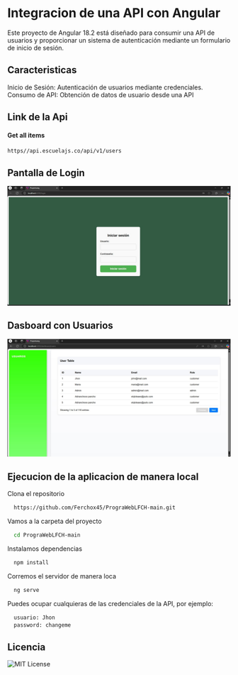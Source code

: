 
# Integracion de una API con Angular
Este proyecto de Angular 18.2 está diseñado para consumir una API de usuarios y proporcionar un sistema de autenticación mediante un formulario de inicio de sesión.

## Caracteristicas
Inicio de Sesión: Autenticación de usuarios mediante credenciales.
Consumo de API: Obtención de datos de usuario desde una API


## Link de la Api

#### Get all items

```https:
https//api.escuelajs.co/api/v1/users
```
## Pantalla de Login
![Pantalla de Login](public/image/login.jpg)

## Dasboard con Usuarios
![Pantalla de Login](public/image/Dashboard.jpg)

## Ejecucion de la aplicacion de manera local

Clona el repositorio

```bash
  https://github.com/Ferchox45/PrograWebLFCH-main.git
```

Vamos a la carpeta del proyecto

```bash
  cd PrograWebLFCH-main
```

Instalamos dependencias

```bash
  npm install
```

Corremos el servidor de manera loca

```bash
  ng serve
```
Puedes ocupar cualquieras de las credenciales de la API, por ejemplo:

```bash
  usuario: Jhon
  password: changeme
```


## Licencia
![MIT License](https://img.shields.io/badge/License-MIT-green.svg)


